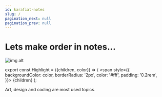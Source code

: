 ```yaml
---
id: karafiat-notes
slug: /
pagination_next: null
pagination_prev: null
---
```


# Lets make order in notes...

![img alt](/img/docusaurus.png)


export const Highlight = ({children, color}) => (
  <span
    style={{
      backgroundColor: color,
      borderRadius: '2px',
      color: '#fff',
      padding: '0.2rem',
    }}>
    {children}
  </span>
);

<div>
<Highlight color="#25c2a0">Art, design</Highlight> and <Highlight color="#1877F2">coding</Highlight> are most used topics.
</div>


<!-- <br/>
<iframe src="https://openbmb.github.io/BMList/" height="300" width="600" title="openbnb"></iframe>  -->


